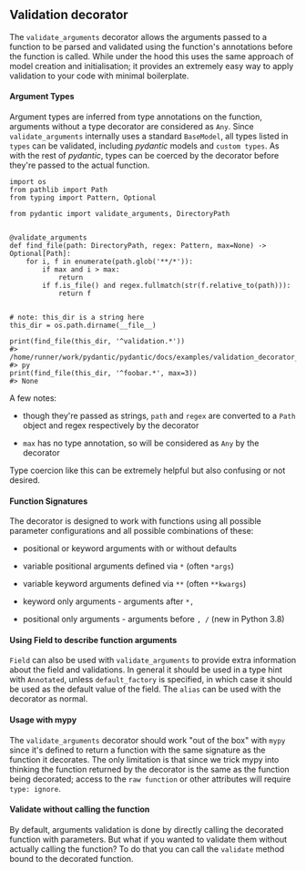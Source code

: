 ## Validation decorator

The `validate_arguments` decorator allows the arguments passed to a function to be parsed and validated using the function's annotations before the function is called. While under the hood this uses the same approach of model creation and initialisation; it provides an extremely easy way to apply validation to your code with minimal boilerplate.


#### Argument Types

Argument types are inferred from type annotations on the function, arguments without a type decorator are considered as `Any`. Since `validate_arguments` internally uses a standard `BaseModel`, all types listed in `types` can be validated, including _pydantic_ models and `custom types`. As with the rest of _pydantic_, types can be coerced by the decorator before they're passed to the actual function.

```
import os
from pathlib import Path
from typing import Pattern, Optional

from pydantic import validate_arguments, DirectoryPath


@validate_arguments
def find_file(path: DirectoryPath, regex: Pattern, max=None) -> Optional[Path]:
    for i, f in enumerate(path.glob('**/*')):
        if max and i > max:
            return
        if f.is_file() and regex.fullmatch(str(f.relative_to(path))):
            return f


# note: this_dir is a string here
this_dir = os.path.dirname(__file__)

print(find_file(this_dir, '^validation.*'))
#> /home/runner/work/pydantic/pydantic/docs/examples/validation_decorator_types.
#> py
print(find_file(this_dir, '^foobar.*', max=3))
#> None
```

A few notes:

* though they're passed as strings, `path` and `regex` are converted to a `Path` object and regex respectively by the decorator

* `max` has no type annotation, so will be considered as `Any` by the decorator

Type coercion like this can be extremely helpful but also confusing or not desired.


#### Function Signatures

The decorator is designed to work with functions using all possible parameter configurations and all possible combinations of these:

* positional or keyword arguments with or without defaults

* variable positional arguments defined via `*` (often `*args`)

* variable keyword arguments defined via `**` (often `**kwargs`)

* keyword only arguments - arguments after `*,`

* positional only arguments - arguments before `, /` (new in Python 3.8)


#### Using Field to describe function arguments

`Field` can also be used with `validate_arguments` to provide extra information about the field and validations. In general it should be used in a type hint with `Annotated`, unless `default_factory` is specified, in which case it should be used as the default value of the field. The `alias` can be used with the decorator as normal.


#### Usage with mypy

The `validate_arguments` decorator should work "out of the box" with `mypy` since it's defined to return a function with the same signature as the function it decorates. The only limitation is that since we trick mypy into thinking the function returned by the decorator is the same as the function being decorated; access to the `raw function` or other attributes will require `type: ignore`.


#### Validate without calling the function

By default, arguments validation is done by directly calling the decorated function with parameters. But what if you wanted to validate them without actually calling the function? To do that you can call the `validate` method bound to the decorated function.
